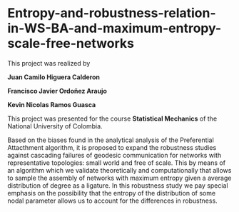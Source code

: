 # Entropy-and-robustness-relation-in-WS-BA-and-maximum-entropy-scale-free-networks
This project was realized by 

**Juan Camilo Higuera Calderon** 

**Francisco Javier Ordoñez Araujo** 

**Kevin Nicolas Ramos Guasca**

This project was presented for the course **Statistical Mechanics** of the National University of Colombia.

Based on the biases found in the analytical analysis of the Preferential Attacthment algorithm, it is proposed to expand the robustness studies against cascading failures of geodesic communication for networks with representative topologies: small world and free of scale. This by means of an algorithm which we validate theoretically and computationally that allows to sample the assembly of networks with maximum entropy given a average distribution of degree as a ligature. In this robustness study we pay special emphasis on the possibility that the entropy of the distribution of some nodal parameter allows us to account for the differences in robustness.
